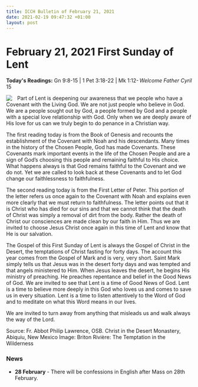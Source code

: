 ```yaml
---
title: ICCH Bulletin of February 21, 2021
date: 2021-02-19 09:47:32 +01:00
layout: post
---
```


# February 21, 2021 First Sunday of Lent
<span style="float: right"><em>Welcome Father Cyril</em></span>
**Today's Readings:** Gn 9:8-15 | 1 Pet 3:18-22 | Mk 1:12-15


<img style="float: left; margin-right: 1em;" src="https://upload.wikimedia.org/wikipedia/commons/thumb/9/9e/Briton_Rivi%C3%A8re_-_The_Temptation_in_the_Wilderness.jpg/320px-Briton_Rivi%C3%A8re_-_The_Temptation_in_the_Wilderness.jpg">

Part of Lent is deepening our awareness that we people who have a Covenant with the Living God. We are not just people who believe in God. We are a people sought out by God, a people formed by God and a people with a special love relationship with God. Only when we are deeply aware of His love for us can we truly begin to do penance in a Christian way.

The first reading today is from the Book of Genesis and recounts the establishment of the Covenant with Noah and his descendants. Many times in the history of the Chosen People, God has made Covenants. These Covenants mark important events in the life of the Chosen People and are a sign of God’s choosing this people and remaining faithful to His choice. What happens always is that God remains faithful to the Covenant and we do not. Yet we are called to look back at these Covenants and to let God change our faithlessness to faithfulness.

The second reading today is from the First Letter of Peter. This portion of the letter refers us once again to the Covenant with Noah and explains even more clearly that we must return to faithfulness. The letter points out that it is Christ who has died for our sins and that we cannot think that the death of Christ was simply a removal of dirt from the body. Rather the death of Christ our consciences are made clean by our faith in Him. Thus we are invited to choose Jesus Christ once again in this time of Lent and know that He is our salvation.

The Gospel of this First Sunday of Lent is always the Gospel of Christ in the Desert, the temptations of Christ fasting for forty days. The account this year comes from the Gospel of Mark and is very, very short. Saint Mark simply tells us that Jesus was in the desert forty days and was tempted and that angels ministered to Him. When Jesus leaves the desert, he begins His ministry of preaching. He preaches repentance and belief in the Good News of God. We are invited to see that Lent is a time of Good News of God. Lent is a time to believe more deeply in this God who loves us and comes to save us in every situation. Lent is a time to listen attentively to the Word of God and to meditate on what this Word means in our lives.

We are invited to turn away from anything that misleads us and walk always the way of the Lord.

Source: Fr. Abbot Philip Lawrence, OSB. Christ in the Desert Monastery, Abiquiu, New Mexico
Image: Briton Rivière: The Temptation in the Wilderness

### News 

* **28 February** - There will be confessions in English after Mass on 28th February.
